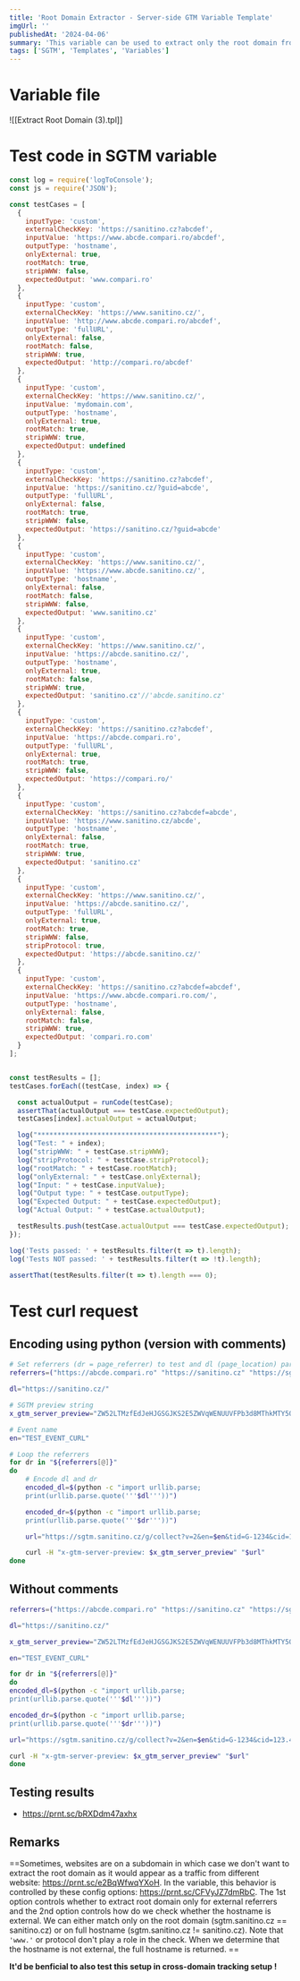 ```yaml
---
title: 'Root Domain Extractor - Server-side GTM Variable Template'
imgUrl: ''
publishedAt: '2024-04-06'
summary: 'This variable can be used to extract only the root domain from URL so that you could unify traffic sources (e.g. from facebook or instagram).'
tags: ['SGTM', 'Templates', 'Variables']
---
```


# Variable file

![[Extract Root Domain (3).tpl]]

# Test code in SGTM variable

```js
const log = require('logToConsole');
const js = require('JSON');

const testCases = [
  {
    inputType: 'custom',
    externalCheckKey: 'https://sanitino.cz?abcdef',
    inputValue: 'https://www.abcde.compari.ro/abcdef',
    outputType: 'hostname',
    onlyExternal: true,
    rootMatch: true,
    stripWWW: false,
    expectedOutput: 'www.compari.ro'
  },
  {
    inputType: 'custom',
    externalCheckKey: 'https://www.sanitino.cz/',
    inputValue: 'http://www.abcde.compari.ro/abcdef',
    outputType: 'fullURL',
    onlyExternal: false,
    rootMatch: false,
    stripWWW: true,
    expectedOutput: 'http://compari.ro/abcdef'
  },
  {
    inputType: 'custom',
    externalCheckKey: 'https://www.sanitino.cz/',
    inputValue: 'mydomain.com',
    outputType: 'hostname',
    onlyExternal: true,
    rootMatch: true,
    stripWWW: true,
    expectedOutput: undefined
  },
  {
    inputType: 'custom',
    externalCheckKey: 'https://sanitino.cz?abcdef',
    inputValue: 'https://sanitino.cz/?guid=abcde',
    outputType: 'fullURL',
    onlyExternal: false,
    rootMatch: true,
    stripWWW: false,
    expectedOutput: 'https://sanitino.cz/?guid=abcde'
  },
  {
    inputType: 'custom',
    externalCheckKey: 'https://www.sanitino.cz/',
    inputValue: 'https://www.abcde.sanitino.cz/',
    outputType: 'hostname',
    onlyExternal: false,
    rootMatch: false,
    stripWWW: false,
    expectedOutput: 'www.sanitino.cz'
  },
  {
    inputType: 'custom',
    externalCheckKey: 'https://www.sanitino.cz/',
    inputValue: 'https://abcde.sanitino.cz/',
    outputType: 'hostname',
    onlyExternal: true,
    rootMatch: false,
    stripWWW: true,
    expectedOutput: 'sanitino.cz'//'abcde.sanitino.cz'
  },
  {
    inputType: 'custom',
    externalCheckKey: 'https://sanitino.cz?abcdef',
    inputValue: 'https://abcde.compari.ro',
    outputType: 'fullURL',
    onlyExternal: true,
    rootMatch: true,
    stripWWW: false,
    expectedOutput: 'https://compari.ro/'
  },
  {
    inputType: 'custom',
    externalCheckKey: 'https://sanitino.cz?abcdef=abcde',
    inputValue: 'https://www.sanitino.cz/abcde',
    outputType: 'hostname',
    onlyExternal: false,
    rootMatch: true,
    stripWWW: true,
    expectedOutput: 'sanitino.cz'
  },
  {
    inputType: 'custom',
    externalCheckKey: 'https://www.sanitino.cz/',
    inputValue: 'https://abcde.sanitino.cz/',
    outputType: 'fullURL',
    onlyExternal: true,
    rootMatch: true,
    stripWWW: false,
    stripProtocol: true,
    expectedOutput: 'https://abcde.sanitino.cz/'
  },
  {
    inputType: 'custom',
    externalCheckKey: 'https://sanitino.cz?abcdef=abcdef',
    inputValue: 'https://www.abcde.compari.ro.com/',
    outputType: 'hostname',
    onlyExternal: false,
    rootMatch: false,
    stripWWW: true,
    expectedOutput: 'compari.ro.com'
  }
];


const testResults = [];
testCases.forEach((testCase, index) => {

  const actualOutput = runCode(testCase);
  assertThat(actualOutput === testCase.expectedOutput);
  testCases[index].actualOutput = actualOutput;

  log("*********************************************");
  log("Test: " + index);
  log("stripWWW: " + testCase.stripWWW);
  log("stripProtocol: " + testCase.stripProtocol);
  log("rootMatch: " + testCase.rootMatch);
  log("onlyExternal: " + testCase.onlyExternal);
  log("Input: " + testCase.inputValue);
  log("Output type: " + testCase.outputType);
  log("Expected Output: " + testCase.expectedOutput);
  log("Actual Output: " + testCase.actualOutput);

  testResults.push(testCase.actualOutput === testCase.expectedOutput);
});

log('Tests passed: ' + testResults.filter(t => t).length);
log('Tests NOT passed: ' + testResults.filter(t => !t).length);

assertThat(testResults.filter(t => t).length === 0);
```

# Test curl request
## Encoding using python (version with comments)

```bash
# Set referrers (dr = page_referrer) to test and dl (page_location) params
referrers=("https://abcde.compari.ro" "https://sanitino.cz" "https://sgtm.sanitino.io.cz" "https://sgtm.sanitino.cz" "https://www.i.facebook.com" "https://lm.facebook.com/abcdefghijklmnop")

dl="https://sanitino.cz/"

# SGTM preview string
x_gtm_server_preview="ZW52LTMzfEdJeHJGSGJKS2E5ZWVqWENUUVFPb3d8MThkMTY5OGFkNDRhMjlmNGUyYmMw"

# Event name
en="TEST_EVENT_CURL"

# Loop the referrers
for dr in "${referrers[@]}"
do
	# Encode dl and dr
	encoded_dl=$(python -c "import urllib.parse;
	print(urllib.parse.quote('''$dl'''))")

	encoded_dr=$(python -c "import urllib.parse;
	print(urllib.parse.quote('''$dr'''))")

	url="https://sgtm.sanitino.cz/g/collect?v=2&en=$en&tid=G-1234&cid=123.456&dl=$encoded_dl&dr=$encoded_dr"

	curl -H "x-gtm-server-preview: $x_gtm_server_preview" "$url"
done
```

## Without comments

```bash
referrers=("https://abcde.compari.ro" "https://sanitino.cz" "https://sgtm.sanitino.io.cz" "https://sgtm.sanitino.cz" "https://www.i.facebook.com" "https://lm.facebook.com/abcdefghijklmnop")

dl="https://sanitino.cz/"

x_gtm_server_preview="ZW52LTMzfEdJeHJGSGJKS2E5ZWVqWENUUVFPb3d8MThkMTY5OGFkNDRhMjlmNGUyYmMw"

en="TEST_EVENT_CURL"

for dr in "${referrers[@]}"
do
encoded_dl=$(python -c "import urllib.parse;
print(urllib.parse.quote('''$dl'''))")

encoded_dr=$(python -c "import urllib.parse;
print(urllib.parse.quote('''$dr'''))")

url="https://sgtm.sanitino.cz/g/collect?v=2&en=$en&tid=G-1234&cid=123.456&dl=$encoded_dl&dr=$encoded_dr"

curl -H "x-gtm-server-preview: $x_gtm_server_preview" "$url"
done
```

## Testing results

-   https://prnt.sc/bRXDdm47axhx

## Remarks

==Sometimes, websites are on a subdomain in which case we don't want to extract the root domain as it would appear as a traffic from different website: https://prnt.sc/e2BqWfwqYXoH. In the variable, this behavior is controlled by these config options: https://prnt.sc/CFVyJZ7dmRbC. The 1st option controls whether to extract root domain only for external referrers and the 2nd option controls how do we check whether the hostname is external. We can either match only on the root domain (sgtm.sanitino.cz == sanitino.cz) or on full hostname (sgtm.sanitino.cz != sanitino.cz). Note that `'www.'` or protocol don't play a role in the check. When we determine that the hostname is not external, the full hostname is returned. ==

**It'd be benficial to also test this setup in cross-domain tracking setup !**
